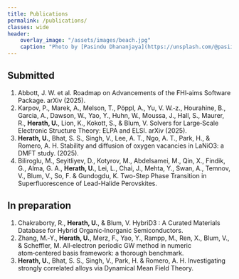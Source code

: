 ```yaml
---
title: Publications
permalink: /publications/
classes: wide
header:
    overlay_image: "/assets/images/beach.jpg"
    caption: "Photo by [Pasindu Dhananjaya](https://unsplash.com/@pasiiijay) on [Unsplash](https://unsplash.com)"
---
```

<script src="https://bibbase.org/show?bib=https://bibbase.org/network/files/EmqHbeD53PJXJiHe4&jsonp=1"></script>

## Submitted
1. Abbott, J. W. et al. Roadmap on Advancements of the FHI‐aims Software Package. arXiv (2025).
2. Karpov, P., Marek, A., Melson, T., Pöppl, A., Yu, V. W.‐z., Hourahine, B., Garcia, A., Dawson, W., Yao, Y., Huhn, W., Moussa, J., Hall, S., Maurer, R., **Herath, U.**, Lion, K., Kokott, S., & Blum, V. Solvers for Large‐Scale Electronic Structure Theory: ELPA and ELSI. arXiv (2025).
3. **Herath, U.**, Bhat, S. S., Singh, V., Lee, A. T., Ngo, A. T., Park, H., & Romero, A. H. Stability and diffusion of oxygen vacancies in LaNiO3: a DMFT study. (2025).
4. Biliroglu, M., Seyitliyev, D., Kotyrov, M., Abdelsamei, M., Qin, X., Findik, G., Alma, G. A., **Herath, U.**, Lei, L., Chai, J., Mehta, Y., Swan, A., Temnov, V., Blum, V., So, F. & Gundogdu, K. Two-Step Phase Transition in Superfluorescence of Lead-Halide Perovskites.

## In preparation
1. Chakraborty, R., **Herath, U.**, & Blum, V. HybriD3 : A Curated Materials Database for Hybrid Organic‐Inorganic Semiconductors.
2. Zhang, M.‑Y., **Herath, U.**, Merz, F., Yao, Y., Rampp, M., Ren, X., Blum, V., & Scheffler, M. All‑electron periodic GW method in numeric atom‑centered basis framework: a thorough benchmark.
3. **Herath, U.**, Bhat, S. S., Singh, V., Park, H. & Romero, A. H. Investigating strongly correlated alloys via Dynamical Mean Field Theory.

<!-- Please visit my [Google Scholar](https://scholar.google.com/citations?user=m6VPFYoAAAAJ&hl=en&authuser=1) profile for an updated list of publications. -->

<!-- 1. **Herath, U.**, Singh, V., Bhat, S.S., Park, H. & Romero, A. H. Stability and diffusion of oxygen vacancies in LaNiO3: a DMFT study. arXiv preprint arXiv:2212.07348. doi:<https://arxiv.org/pdf/2212.07348> (2022). -->
<!-- 1. Lang, L., Herath, U., et. al. Expanding PyProcar for new features, maintainability, and reliability. *Computer Physics Communications* 109063 doi:<https://doi.org/10.1016/j.cpc.2023.109063> (2024) -->
<!-- 1. Singh, S., Lang, L., Dovale-Farelo, V., **Herath, U.**, Tavadze, P., Coudert, F.-X. & Romero, A. H. MechElastic: A Python Library for Analysis of Mechanical and Elastic Properties of Bulk and 2D Materials 2020. *Computer Physics Communications* 108068. doi:<https://doi.org/10.1016/j.cpc.2021.108068> (2021) -->
<!-- 1. **Herath, U.**, Tavadze, P., He, X., Bousquet, E., Singh, S., Muñoz, F. & Romero, A. H. PyProcar: A Python library for electronic structure pre/post-processing. *Computer Physics Communications* 251, 107080. doi:<https://doi.org/10.1016/j.cpc.2019.107080> (2020). -->
<!-- 1. Singh, V., **Herath, U**., Wah, B., Liao, X., Romero, A. H. & Park, H. DMFTwDFT: An Open-Source Code Combining Dynamical Mean Field Theory with Various Density Functional Theory Packages. *Computer Physics Communications*, 107778. <https://doi:10.1016/j.cpc.2020.107778> (Dec. 2020). -->
<!-- 1. Herath, A. & **Herath, U.** Developing an Expert System for Plant Pest Diagnosis. *Annals of the Sri Lanka Department of Agriculture* 15, 381 (2012). -->
